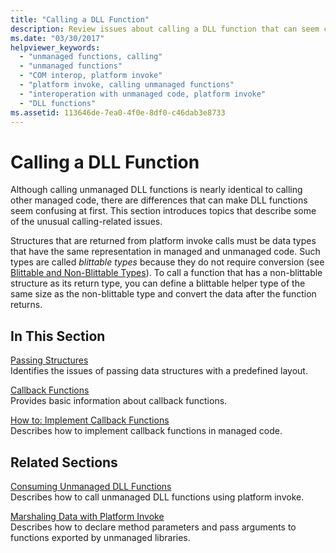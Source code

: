 ```yaml
---
title: "Calling a DLL Function"
description: Review issues about calling a DLL function that can seem confusing. The function calling process differs depending on if the return type is blittable.
ms.date: "03/30/2017"
helpviewer_keywords: 
  - "unmanaged functions, calling"
  - "unmanaged functions"
  - "COM interop, platform invoke"
  - "platform invoke, calling unmanaged functions"
  - "interoperation with unmanaged code, platform invoke"
  - "DLL functions"
ms.assetid: 113646de-7ea0-4f0e-8df0-c46dab3e8733
---
```

# Calling a DLL Function
Although calling unmanaged DLL functions is nearly identical to calling other managed code, there are differences that can make DLL functions seem confusing at first. This section introduces topics that describe some of the unusual calling-related issues.  
  
 Structures that are returned from platform invoke calls must be data types that have the same representation in managed and unmanaged code. Such types are called *blittable types* because they do not require conversion (see [Blittable and Non-Blittable Types](blittable-and-non-blittable-types.md)). To call a function that has a non-blittable structure as its return type, you can define a blittable helper type of the same size as the non-blittable type and convert the data after the function returns.  
  
## In This Section  
 [Passing Structures](passing-structures.md)  
 Identifies the issues of passing data structures with a predefined layout.  
  
 [Callback Functions](callback-functions.md)  
 Provides basic information about callback functions.  
  
 [How to: Implement Callback Functions](how-to-implement-callback-functions.md)  
 Describes how to implement callback functions in managed code.  
  
## Related Sections  
 [Consuming Unmanaged DLL Functions](consuming-unmanaged-dll-functions.md)  
 Describes how to call unmanaged DLL functions using platform invoke.  
  
 [Marshaling Data with Platform Invoke](marshaling-data-with-platform-invoke.md)  
 Describes how to declare method parameters and pass arguments to functions exported by unmanaged libraries.

